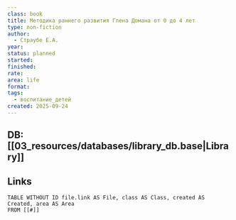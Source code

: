 ```yaml
---
class: book
title: Методика раннего развития Глена Домана от 0 до 4 лет
type: non-fiction
author:
  - Страубе Е.А.
year:
status: planned
started:
finished:
rate:
area: life
format:
tags:
  - воспитание_детей
created: 2025-09-24
---
```

## DB: [[03_resources/databases/library_db.base|Library]]

## Links

```dataview
TABLE WITHOUT ID file.link AS File, class AS Class, created AS Created, area AS Area
FROM [[#]]
````
